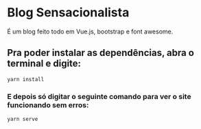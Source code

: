 # Blog Sensacionalista

É um blog feito todo em Vue.js, bootstrap e font awesome.

## Pra poder instalar as dependências, abra o terminal e digite: 
```
yarn install
```

### E depois só digitar o seguinte comando para ver o site funcionando sem erros:
```
yarn serve
```
